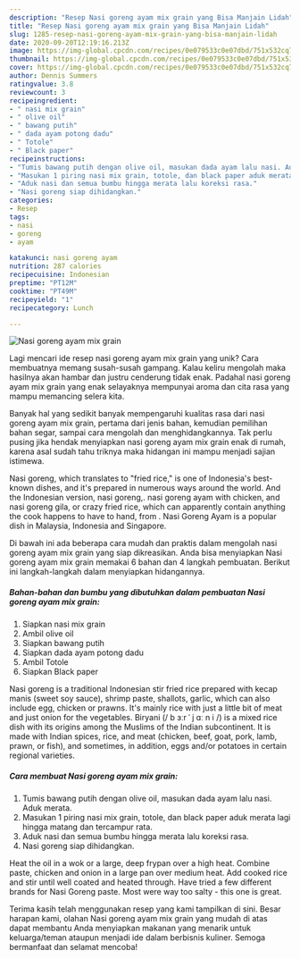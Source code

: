 ```yaml
---
description: "Resep Nasi goreng ayam mix grain yang Bisa Manjain Lidah"
title: "Resep Nasi goreng ayam mix grain yang Bisa Manjain Lidah"
slug: 1285-resep-nasi-goreng-ayam-mix-grain-yang-bisa-manjain-lidah
date: 2020-09-20T12:19:16.213Z
image: https://img-global.cpcdn.com/recipes/0e079533c0e07dbd/751x532cq70/nasi-goreng-ayam-mix-grain-foto-resep-utama.jpg
thumbnail: https://img-global.cpcdn.com/recipes/0e079533c0e07dbd/751x532cq70/nasi-goreng-ayam-mix-grain-foto-resep-utama.jpg
cover: https://img-global.cpcdn.com/recipes/0e079533c0e07dbd/751x532cq70/nasi-goreng-ayam-mix-grain-foto-resep-utama.jpg
author: Dennis Summers
ratingvalue: 3.8
reviewcount: 3
recipeingredient:
- " nasi mix grain"
- " olive oil"
- " bawang putih"
- " dada ayam potong dadu"
- " Totole"
- " Black paper"
recipeinstructions:
- "Tumis bawang putih dengan olive oil, masukan dada ayam lalu nasi. Aduk merata."
- "Masukan 1 piring nasi mix grain, totole, dan black paper aduk merata lagi hingga matang dan tercampur rata."
- "Aduk nasi dan semua bumbu hingga merata lalu koreksi rasa."
- "Nasi goreng siap dihidangkan."
categories:
- Resep
tags:
- nasi
- goreng
- ayam

katakunci: nasi goreng ayam 
nutrition: 287 calories
recipecuisine: Indonesian
preptime: "PT12M"
cooktime: "PT49M"
recipeyield: "1"
recipecategory: Lunch

---
```



![Nasi goreng ayam mix grain](https://img-global.cpcdn.com/recipes/0e079533c0e07dbd/751x532cq70/nasi-goreng-ayam-mix-grain-foto-resep-utama.jpg)

Lagi mencari ide resep nasi goreng ayam mix grain yang unik? Cara membuatnya memang susah-susah gampang. Kalau keliru mengolah maka hasilnya akan hambar dan justru cenderung tidak enak. Padahal nasi goreng ayam mix grain yang enak selayaknya mempunyai aroma dan cita rasa yang mampu memancing selera kita.

Banyak hal yang sedikit banyak mempengaruhi kualitas rasa dari nasi goreng ayam mix grain, pertama dari jenis bahan, kemudian pemilihan bahan segar, sampai cara mengolah dan menghidangkannya. Tak perlu pusing jika hendak menyiapkan nasi goreng ayam mix grain enak di rumah, karena asal sudah tahu triknya maka hidangan ini mampu menjadi sajian istimewa.

Nasi goreng, which translates to &#34;fried rice,&#34; is one of Indonesia&#39;s best-known dishes, and it&#39;s prepared in numerous ways around the world. And the Indonesian version, nasi goreng,. nasi goreng ayam with chicken, and nasi goreng gila, or crazy fried rice, which can apparently contain anything the cook happens to have to hand, from . Nasi Goreng Ayam is a popular dish in Malaysia, Indonesia and Singapore.


Di bawah ini ada beberapa cara mudah dan praktis dalam mengolah nasi goreng ayam mix grain yang siap dikreasikan. Anda bisa menyiapkan Nasi goreng ayam mix grain memakai 6 bahan dan 4 langkah pembuatan. Berikut ini langkah-langkah dalam menyiapkan hidangannya.

<!--inarticleads1-->

##### Bahan-bahan dan bumbu yang dibutuhkan dalam pembuatan Nasi goreng ayam mix grain:

1. Siapkan  nasi mix grain
1. Ambil  olive oil
1. Siapkan  bawang putih
1. Siapkan  dada ayam potong dadu
1. Ambil  Totole
1. Siapkan  Black paper


Nasi goreng is a traditional Indonesian stir fried rice prepared with kecap manis (sweet soy sauce), shrimp paste, shallots, garlic, which can also include egg, chicken or prawns. It&#39;s mainly rice with just a little bit of meat and just onion for the vegetables. Biryani (/ b ɜːr ˈ j ɑː n i /) is a mixed rice dish with its origins among the Muslims of the Indian subcontinent. It is made with Indian spices, rice, and meat (chicken, beef, goat, pork, lamb, prawn, or fish), and sometimes, in addition, eggs and/or potatoes in certain regional varieties. 

<!--inarticleads2-->

##### Cara membuat Nasi goreng ayam mix grain:

1. Tumis bawang putih dengan olive oil, masukan dada ayam lalu nasi. Aduk merata.
1. Masukan 1 piring nasi mix grain, totole, dan black paper aduk merata lagi hingga matang dan tercampur rata.
1. Aduk nasi dan semua bumbu hingga merata lalu koreksi rasa.
1. Nasi goreng siap dihidangkan.


Heat the oil in a wok or a large, deep frypan over a high heat. Combine paste, chicken and onion in a large pan over medium heat. Add cooked rice and stir until well coated and heated through. Have tried a few different brands for Nasi Goreng paste. Most were way too salty - this one is great. 

Terima kasih telah menggunakan resep yang kami tampilkan di sini. Besar harapan kami, olahan Nasi goreng ayam mix grain yang mudah di atas dapat membantu Anda menyiapkan makanan yang menarik untuk keluarga/teman ataupun menjadi ide dalam berbisnis kuliner. Semoga bermanfaat dan selamat mencoba!
